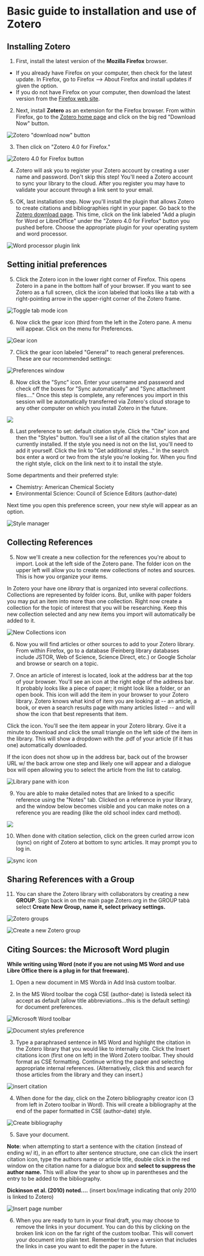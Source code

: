 # Basic guide to installation and use of Zotero

## Installing Zotero

1. First, install the latest version of the **Mozilla Firefox** browser. 
- If you already have Firefox on your computer, then check for the latest update. In Firefox, go to Firefox --\> About Firefox and install updates if given the option.
- If you do not have Firefox on your computer, then download the latest version from the [Firefox web site][1].

2. Next, install **Zotero** as an extension for the Firefox browser. From within Firefox, go to the [Zotero home page][2] and click on the big red "Download Now" button. 

![Zotero "download now" button][image-1]

3. Then click on "Zotero 4.0 for Firefox."

![Zotero 4.0 for Firefox button][image-2]

4. Zotero will ask you to register your Zotero account by creating a user name and password. Don't skip this step! You'll need a Zotero account to sync your library to the cloud. After you register you may have to validate your account through a link sent to your email.

5. OK, last installation step. Now you'll install the plugin that allows Zotero to create citations and bibliographies right in your paper. Go back to the [Zotero download page][3]. This time, click on the link labeled "Add a plugin for Word or LibreOffice" under the "Zotero 4.0 for Firefox" button you pushed before. Choose the appropriate plugin for your operating system and word processor.

![Word processor plugin link][image-3]

## Setting initial preferences

5. Click the Zotero icon in the lower right corner of Firefox. This opens Zotero in a pane in the bottom half of your browser. If you want to see Zotero as a full screen, click the icon labeled that looks like a tab with a right-pointing arrow in the upper-right corner of the Zotero frame.

![Toggle tab mode icon][image-4]

6. Now click the gear icon (third from the left in the Zotero pane. A menu will appear. Click on the menu for Preferences.

![Gear icon][image-5]

7. Click the gear icon labeled "General" to reach general preferences. These are our recommended settings:

![Preferences window][image-6]

8. Now click the "Sync" icon. Enter your username and password and check off the boxes for "Sync automatically" and "Sync attachment files…." Once this step is complete, any references you import in this session will be automatically transferred via Zotero's cloud storage to any other computer on which you install Zotero in the future.

![][image-7]

8. Last preference to set: default citation style. Click the "Cite" icon and then the "Styles" button. You'll see a list of all the citation styles that are currently installed. If the style you need is not on the list, you'll need to add it yourself. Click the link to "Get additional styles..." In the search box enter a word or two from the style you're looking for. When you find the right style, click on the link next to it to install the style.

Some departments and their preferred style:

- Chemistry: American Chemical Society  
- Environmental Science: Council of Science Editors (author-date)  

Next time you open this preference screen, your new style will appear as an option.

![Style manager][image-8]

## Collecting References

5. Now we'll create a new collection for the references you're about to import. Look at the left side of the Zotero pane. The folder icon on the upper left will allow you to create new collections of notes and sources. This is how you organize your items.

In Zotero your have one *library* that is organized into several *collections*. Collections are represented by folder icons. But, unlike with paper folders you may put an item into more than one collection. Right now create a collection for the topic of interest that you will be researching. Keep this new collection selected and any new items you import will automatically be added to it.

![New Collections icon][image-9]

6. Now you will find articles or other sources to add to your Zotero library. From within Firefox, go to a database (Feinberg library databases include JSTOR, Web of Science, Science Direct, etc.) or Google Scholar and browse or search on a topic.

7. Once an article of interest is located, look at the address bar at the top of your browser. You'll see an icon at the right edge of the address bar. It probably looks like a piece of paper; it might look like a folder, or an open book. This icon will add the item in your browser to your Zotero library. Zotero knows what kind of item you are looking at -- an article, a book, or even a search results page with many articles listed -- and will show the icon that best represents that item. 

Click the icon. You'll see the item appear in your Zotero library. Give it a minute to download and click the small triangle on the left side of the item in the library. This will show a dropdown with the .pdf of your article (if it has one) automatically downloaded. 

If the icon does not show up in the address bar, back out of the browser URL w/ the back arrow one step and likely one will appear and a dialogue box will open allowing you to select the article from the list to catalog.

![Library pane with icon][image-10]

9. You are able to make detailed notes that are linked to a specific reference using the "Notes" tab. Clicked on a reference in your library, and the window below becomes visible and you can make notes on a reference you are reading (like the old school index card method).

![][image-11]

10. When done with citation selection, click on the green curled arrow icon (sync) on right of Zotero at bottom to sync articles. It may prompt you to log in.

![sync icon][image-12]

## Sharing References with a Group

11. You can share the Zotero library with collaborators by creating a new **GROUP**. Sign back in on the main page Zotero.org in the GROUP tabà select **Create New Group, name it, select privacy settings.**

![Zotero groups][image-13]

![Create a new Zotero group][image-14]

## Citing Sources: the Microsoft Word plugin

**While writing using Word (note if you are not using MS Word and use Libre Office there is a plug in for that freeware).**

1. Open a new document in MS Wordà in Add Insà custom toolbar.

2. In the MS Word toolbar the cogà CSE (author-date) is listedà select ità accept as default (allow title abbreviations…this is the default setting) for document preferences.

![Microsoft Word toolbar][image-15]

![Document styles preference][image-16]

3. Type a paraphrased sentence in MS Word and highlight the citation in the Zotero library that you would like to internally cite. Click the Insert citations icon (first one on left) in the Word Zotero toolbar. They should format as CSE formatting. Continue writing the paper and selecting appropriate internal references. (Alternatively, click this and search for those articles from the library and they can insert.)

![insert citation][image-17]

4. When done for the day, click on the Zotero bibliography creator icon (3 from left in Zotero toolbar in Word). This will create a bibliography at the end of the paper formatted in CSE (author-date) style.

![Create bibliography][image-18]

5. Save your document.

**Note**: when attempting to start a sentence with the citation (instead of ending w/ it), in an effort to alter sentence structure, one can click the insert citation icon, type the authors name or article title, double click in the red window on the citation name for a dialogue box and **select to suppress the author name.** This will allow the year to show up in parentheses and the entry to be added to the bibliography.

**Dickinson et al. (2010) noted….** (insert box/image indicating that only 2010 is linked to Zotero)

![Insert page number][image-19]

6. When you are ready to turn in your final draft, you may choose to remove the links in your document. You can do this by clicking on the broken link icon on the far right of the custom toolbar. This will convert your document into plain text. Remember to save a version that includes the links in case you want to edit the paper in the future.

[1]:	http://www.mozilla.org/en-US/firefox/new/
[2]:	http://www.zotero.org/
[3]:	http://www.zotero.org/download/

[image-1]:	Zotero%20download%20now%20button.jpg
[image-2]:	Zotero%204%20for%20Firefox%20button.jpg
[image-3]:	Word%20processor%20plugin%20link.jpg
[image-4]:	Full%20screen%20icon.jpg
[image-5]:	Gear%20icon.jpg
[image-6]:	Preferences.jpg
[image-7]:	Sync%20preferences.jpg
[image-8]:	style_manager.jpg
[image-9]:	New%20Collections%20icon.jpg
[image-10]:	library_pane.jpg
[image-11]:	bibliographic_info_pane.jpg
[image-12]:	sync_icon.jpg
[image-13]:	zotero_groups_01.jpg
[image-14]:	new_zotero_group.jpg
[image-15]:	ms_word_toolbar.jpg
[image-16]:	document_preferences_style.jpg
[image-17]:	insert_citation.jpg
[image-18]:	create_bibliography.jpg
[image-19]:	insert_page_number.jpg